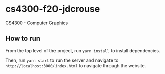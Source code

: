 # cs4300-f20-jdcrouse

CS4300 - Computer Graphics

## How to run
From the top level of the project, run `yarn install` to install dependencies. 

Then, run `yarn start` to run the server and navigate to `http://localhost:3000/index.html` to navigate through the website.
